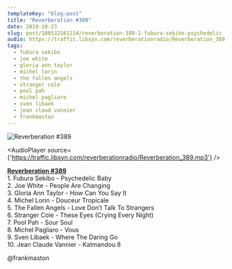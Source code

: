 ```yaml
---
templateKey: "blog-post"
title: "Reverberation #389"
date: 2019-10-23
slug: post/188532161114/reverberation-389-1-fubura-sekibo-psychedelic
audio: https://traffic.libsyn.com/reverberationradio/Reverberation_389.mp3
tags:
  - fubura sekibo
  - joe white
  - gloria ann taylor
  - michel lorin
  - the fallen angels
  - stranger cole
  - pool pah
  - michel pagliaro
  - sven libaek
  - jean claud vannier
  - frankmaston
---
```


![Reverberation #389](https://66.media.tumblr.com/3997fcb8fed8e26bc049812b24ca78a7/2ba9a67238c33688-b7/s512x512u_c1/78eae938c6aaffe3250e5442f96fef1db8c4db85.png)

<AudioPlayer source={'https://traffic.libsyn.com/reverberationradio/Reverberation_389.mp3'} />

<p><b><a href="https://traffic.libsyn.com/reverberationradio/Reverberation_389.mp3">Reverberation #389</a></b><br /><b></b>1. Fubura Sekibo - Psychedelic Baby<br />2. Joe White - People Are Changing<br />3. Gloria Ann Taylor - How Can You Say It<br />4. Michel Lorin - Douceur Tropicale<br />5. The Fallen Angels - Love Don&rsquo;t Talk To Strangers<br />6. Stranger Cole - These Eyes (Crying Every Night)<br />7. Pool Pah - Sour Soul<br />8. Michel Pagliaro - Vous<br />9. Sven Libaek - Where The Daring Go<br />10. Jean Claude Vannier - Katmandou 8<br /></p><p>@frankmaston<br /></p>
